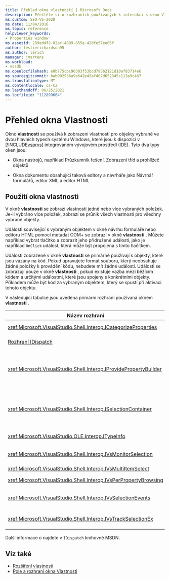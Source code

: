 ```yaml
---
title: Přehled okna vlastností | Microsoft Docs
description: Přečtěte si o rozhraních používaných k interakci s okno Vlastnosti v integrovaném vývojovém prostředí sady Visual Studio v tomto přehledu.
ms.custom: SEO-VS-2020
ms.date: 11/04/2016
ms.topic: reference
helpviewer_keywords:
- Properties window
ms.assetid: 289ed4f2-02ac-4899-855e-42dfe57ee05f
author: leslierichardson95
ms.author: lerich
manager: jmartens
ms.workload:
- vssdk
ms.openlocfilehash: e0b775cbc96303f53bcd795b2121d10af83714e6
ms.sourcegitcommit: bab002936a9a642e45af407d652345c113a9c467
ms.translationtype: MT
ms.contentlocale: cs-CZ
ms.lasthandoff: 06/25/2021
ms.locfileid: "112899664"
---
```

# <a name="properties-window-overview"></a>Přehled okna Vlastnosti
Okno **vlastnosti** se používá k zobrazení vlastností pro objekty vybrané ve dvou hlavních typech systému Windows, které jsou k dispozici v [!INCLUDE[vsprvs](../../code-quality/includes/vsprvs_md.md)] integrovaném vývojovém prostředí (IDE). Tyto dva typy oken jsou:

- Okna nástrojů, například Průzkumník řešení, Zobrazení tříd a prohlížeč objektů

- Okna dokumentu obsahující taková editory a návrháře jako Návrhář formulářů, editor XML a editor HTML

## <a name="using-the-properties-window"></a>Použití okna vlastnosti
 V okně **vlastnosti** se zobrazí vlastnosti jedné nebo více vybraných položek. Je-li vybráno více položek, zobrazí se průnik všech vlastností pro všechny vybrané objekty.

 Události související s vybraným objektem v okně návrhu formuláře nebo editoru HTML pomocí metadat COM+ se zobrazí v okně **vlastnosti** . Můžete například vybrat tlačítko a zobrazit jeho přidružené události, jako je například `OnClick` událost, která může být propojena s tímto tlačítkem.

 Události zobrazené v okně **vlastnosti** se primárně používají s objekty, které jsou vázány na kód. Pokud upravujete formát souboru, který neobsahuje žádné položky k provádění kódu, nebudete mít žádné události. Události se zobrazují pouze v okně **vlastnosti** , pokud existuje vazba mezi běžícím kódem a určitými událostmi, které jsou spojeny s konkrétními objekty. Příkladem může být kód za vybraným objektem, který se spustí při aktivaci tohoto objektu.

 V následující tabulce jsou uvedena primární rozhraní používaná oknem **vlastnosti** .

|Název rozhraní|Description|
|--------------------|-----------------|
|<xref:Microsoft.VisualStudio.Shell.Interop.ICategorizeProperties>|Poskytuje seznam kategorií v okně **vlastnosti** a mapuje každou vlastnost na kategorii.|
|[Rozhraní IDispatch](/previous-versions/windows/desktop/api/oaidl/nn-oaidl-idispatch)|Zpřístupňuje metody a vlastnosti objektu pro programové nástroje a další aplikace, které podporují automatizaci.|
|<xref:Microsoft.VisualStudio.Shell.Interop.IProvidePropertyBuilder>|Poskytuje tlačítka pro tři tečky (...) označovaná jako *tvůrci* , kteří otevřou modální dialogová okna implementovaná samotným objektem. Používá se, když uživatel nemůže v textovém poli snadno zadat hodnotu. Například může být použit k otevření výběru barvy, který určuje hodnotu RGB za vás.|
|<xref:Microsoft.VisualStudio.Shell.Interop.ISelectionContainer>|Poskytuje přístup k objektům, které slouží k aktualizaci informací zobrazených v okně **vlastnosti** . <xref:Microsoft.VisualStudio.Shell.Interop.ISelectionContainer> je implementováno pomocí VSPackage pro každé okno, které obsahuje vybrané objekty se souvisejícími vlastnostmi, které mají být zobrazeny.|
|<xref:Microsoft.VisualStudio.OLE.Interop.ITypeInfo>|Poskytuje informace o typu objektu, například metody rozhraní a polí struktury.|
|<xref:Microsoft.VisualStudio.Shell.Interop.IVsMonitorSelection>|Umožňuje VSPackage získat oznámení o událostech výběru a načíst informace o aktuální hierarchii projektu, položce, hodnotě prvku a kontextu uživatelského rozhraní příkazu.|
|<xref:Microsoft.VisualStudio.Shell.Interop.IVsMultiItemSelect>|Poskytuje prostředí s přístupem k více výběrům.|
|<xref:Microsoft.VisualStudio.Shell.Interop.IVsPerPropertyBrowsing>|Slouží k poskytnutí lokalizovaných názvů pro některé vlastnosti, které se zobrazují v okně **vlastnosti** .|
|<xref:Microsoft.VisualStudio.Shell.Interop.IVsSelectionEvents>|Upozorní zaregistrované sady VSPackage změn na aktuální výběr, hodnotu prvku nebo kontext uživatelského rozhraní příkazu.|
|<xref:Microsoft.VisualStudio.Shell.Interop.IVsTrackSelectionEx>|Oznamuje prostředí změny v aktuálním výběru a poskytuje přístup k informacím o hierarchii a položkách, které se týkají nového výběru.|

 Další informace o najdete v `IDispatch` knihovně MSDN.

## <a name="see-also"></a>Viz také
- [Rozšíření vlastností](../../extensibility/internals/extending-properties.md)
- [Pole a rozhraní okna Vlastnosti](../../extensibility/internals/properties-window-fields-and-interfaces.md)
